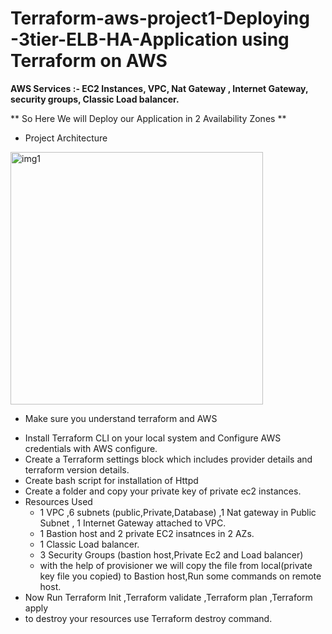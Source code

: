# Terraform-aws-project1-Deploying -3tier-ELB-HA-Application using Terraform on AWS

__AWS Services :- EC2 Instances, VPC, Nat Gateway , Internet Gateway, security groups, Classic Load balancer.__

** So Here We will Deploy our Application in 2 Availability Zones **
+ Project Architecture


<img width="404" alt="img1" src="https://user-images.githubusercontent.com/98099702/227704381-e86e5dcb-56ac-497b-a298-0b9cd490b12e.png">


* Make sure you understand terraform and AWS 
+ Install Terraform CLI on your local system and Configure AWS credentials with AWS configure.
+ Create a Terraform settings block which includes provider details and terraform version details.
+  Create bash script for installation of Httpd
+  Create a folder and copy your private key of private ec2 instances. 
+  Resources Used
    - 1 VPC ,6 subnets (public,Private,Database) ,1 Nat gateway in Public Subnet , 1 Internet Gateway attached to VPC.
    - 1 Bastion host and 2 private EC2 insatnces in 2 AZs.
    - 1 Classic Load balancer.
    - 3 Security Groups (bastion host,Private Ec2 and Load balancer)
    - with the help of provisioner we will copy the file from local(private key file you copied) to Bastion host,Run some commands on remote host.
+  Now Run Terraform Init ,Terraform validate ,Terraform plan ,Terraform apply 
+  to destroy your resources use Terraform destroy command.

